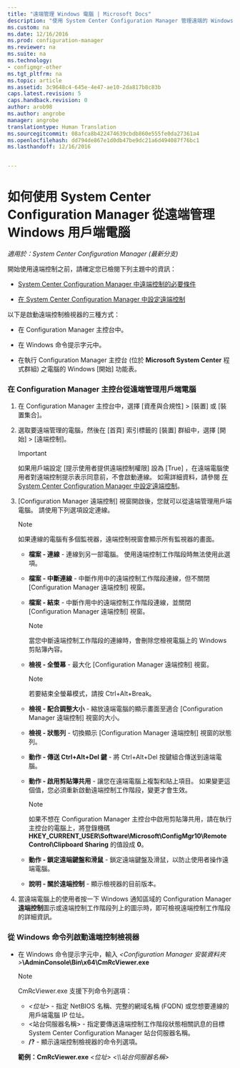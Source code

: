 ```yaml
---
title: "遠端管理 Windows 電腦 | Microsoft Docs"
description: "使用 System Center Configuration Manager 管理遠端的 Windows 用戶端電腦。"
ms.custom: na
ms.date: 12/16/2016
ms.prod: configuration-manager
ms.reviewer: na
ms.suite: na
ms.technology:
- configmgr-other
ms.tgt_pltfrm: na
ms.topic: article
ms.assetid: 3c9648c4-645e-4e47-ae10-2da817b8c83b
caps.latest.revision: 5
caps.handback.revision: 0
author: arob98
ms.author: angrobe
manager: angrobe
translationtype: Human Translation
ms.sourcegitcommit: 08afca8b422474639cbdb860e555fe0da27361a4
ms.openlocfilehash: dd794de867e1d0db47be9dc21a6d494087f76bc1
ms.lasthandoff: 12/16/2016


---
```

# <a name="how-to-remotely-administer-a-windows-client-computer-by-using-system-center-configuration-manager"></a>如何使用 System Center Configuration Manager 從遠端管理 Windows 用戶端電腦

*適用於：System Center Configuration Manager (最新分支)*

開始使用遠端控制之前，請確定您已檢閱下列主題中的資訊：  

-   [System Center Configuration Manager 中遠端控制的必要條件](../../../../core/clients/manage/remote-control/prerequisites-for-remote-control.md)  

-   [在 System Center Configuration Manager 中設定遠端控制](../../../../core/clients/manage/remote-control/configuring-remote-control.md)  

以下是啟動遠端控制檢視器的三種方式：  

-   在 Configuration Manager 主控台中。  

-   在 Windows 命令提示字元中。  

-   在執行 Configuration Manager 主控台 (位於 **Microsoft System Center** 程式群組) 之電腦的 Windows [開始] 功能表。  

### <a name="to-remotely-administer-a-client-computer-from-the-configuration-manager-console"></a>在 Configuration Manager 主控台從遠端管理用戶端電腦  

1.  在 Configuration Manager 主控台中，選擇 [資產與合規性] > [裝置] 或 [裝置集合]。  

3.  選取要遠端管理的電腦，然後在 [首頁] 索引標籤的 [裝置] 群組中，選擇 [開始] > [遠端控制]。  

    > [!IMPORTANT]  
    >  如果用戶端設定 [提示使用者提供遠端控制權限]  設為 [True] ，在遠端電腦使用者對遠端控制提示表示同意前，不會啟動連線。 如需詳細資料，請參閱 [在 System Center Configuration Manager 中設定遠端控制](../../../../core/clients/manage/remote-control/configuring-remote-control.md)。  

4.  [Configuration Manager 遠端控制]  視窗開啟後，您就可以從遠端管理用戶端電腦。 請使用下列選項設定連線。  

    > [!NOTE]  
    >  如果連線的電腦有多個監視器，遠端控制視窗會顯示所有監視器的畫面。  

    -   **檔案 - 連線** - 連線到另一部電腦。 使用遠端控制工作階段時無法使用此選項。  

    -   **檔案 - 中斷連線** - 中斷作用中的遠端控制工作階段連線，但不關閉 [Configuration Manager 遠端控制] 視窗。  

    -   **檔案 - 結束** - 中斷作用中的遠端控制工作階段連線，並關閉 [Configuration Manager 遠端控制] 視窗。  

        > [!NOTE]  
        >  當您中斷遠端控制工作階段的連線時，會刪除您檢視電腦上的 Windows 剪貼簿內容。  

    -   **檢視 - 全螢幕** - 最大化 [Configuration Manager 遠端控制] 視窗。  

        > [!NOTE]  
        >  若要結束全螢幕模式，請按 Ctrl+Alt+Break。  

    -   **檢視 - 配合調整大小** - 縮放遠端電腦的顯示畫面至適合 [Configuration Manager 遠端控制] 視窗的大小。  

    -   **檢視 - 狀態列** - 切換顯示 [Configuration Manager 遠端控制] 視窗的狀態列。  

    -   **動作 - 傳送 Ctrl+Alt+Del 鍵** - 將 Ctrl+Alt+Del 按鍵組合傳送到遠端電腦。  

    -   **動作 - 啟用剪貼簿共用** - 讓您在遠端電腦上複製和貼上項目。 如果變更這個值，您必須重新啟動遠端控制工作階段，變更才會生效。  

        > [!NOTE]  
        >  如果不想在 Configuration Manager 主控台中啟用剪貼簿共用，請在執行主控台的電腦上，將登錄機碼 **HKEY_CURRENT_USER\Software\Microsoft\ConfigMgr10\Remote Control\Clipboard Sharing** 的值設成 **0**。  

    -   **動作 - 鎖定遠端鍵盤和滑鼠** - 鎖定遠端鍵盤及滑鼠，以防止使用者操作遠端電腦。  

    -   **說明 - 關於遠端控制** - 顯示檢視器的目前版本。  

5.  當遠端電腦上的使用者按一下 Windows 通知區域的 Configuration Manager **遠端控制**圖示或遠端控制工作階段列上的圖示時，即可檢視遠端控制工作階段的詳細資訊。  

### <a name="to-start-the-remote-control-viewer-from-the-windows-command-line"></a>從 Windows 命令列啟動遠端控制檢視器  

-   在 Windows 命令提示字元中，輸入 *<Configuration Manager 安裝資料夾\>***\AdminConsole\Bin\x64\CmRcViewer.exe**  

    > [!NOTE]  
    >  CmRcViewer.exe 支援下列命令列選項：  
    >   
    >  -   *<位址\>* - 指定 NetBIOS 名稱、完整的網域名稱 (FQDN) 或您想要連線的用戶端電腦 IP 位址。  
    > -   <站台伺服器名稱\> - 指定要傳送遠端控制工作階段狀態相關訊息的目標 System Center Configuration Manager 站台伺服器名稱。  
    > -   **/?** - 顯示遠端控制檢視器的命令列選項。  
    >   
    >  **範例：CmRcViewer.exe** *<位址\>* *<\\\站台伺服器名稱>*  

